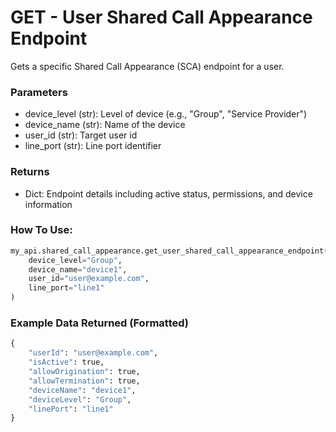 # GET - User Shared Call Appearance Endpoint

Gets a specific Shared Call Appearance (SCA) endpoint for a user.

### Parameters

* device_level (str): Level of device (e.g., "Group", "Service Provider")
* device_name (str): Name of the device
* user_id (str): Target user id
* line_port (str): Line port identifier

### Returns

* Dict: Endpoint details including active status, permissions, and device information

### How To Use:

```python
my_api.shared_call_appearance.get_user_shared_call_appearance_endpoint(
    device_level="Group",
    device_name="device1",
    user_id="user@example.com",
    line_port="line1"
)
```

### Example Data Returned (Formatted)

```python
{
    "userId": "user@example.com",
    "isActive": true,
    "allowOrigination": true,
    "allowTermination": true,
    "deviceName": "device1",
    "deviceLevel": "Group",
    "linePort": "line1"
}
```

